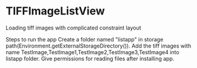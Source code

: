 # TIFFImageListView
Loading tiff images with complicated constraint layout

Steps to run the app
Create a folder named "listapp" in storage path(Environment.getExternalStorageDirectory()).
Add the tiff images with name TestImage,TestImage1,TestImage2,TestImage3,TestImage4 into listapp folder.
Give permissions for reading files after installing app.

